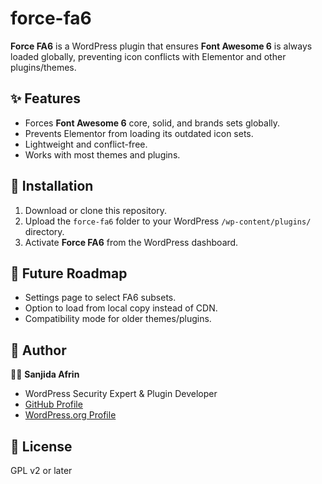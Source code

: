 # force-fa6

**Force FA6** is a WordPress plugin that ensures **Font Awesome 6** is always loaded globally, preventing icon conflicts with Elementor and other plugins/themes.

## ✨ Features
- Forces **Font Awesome 6** core, solid, and brands sets globally.
- Prevents Elementor from loading its outdated icon sets.
- Lightweight and conflict-free.
- Works with most themes and plugins.

## 🚀 Installation
1. Download or clone this repository.
2. Upload the `force-fa6` folder to your WordPress `/wp-content/plugins/` directory.
3. Activate **Force FA6** from the WordPress dashboard.

## 🔧 Future Roadmap
- Settings page to select FA6 subsets.
- Option to load from local copy instead of CDN.
- Compatibility mode for older themes/plugins.

## 📌 Author
👩‍💻 **Sanjida Afrin**  
- WordPress Security Expert & Plugin Developer  
- [GitHub Profile](https://github.com/Wpguard)  
- [WordPress.org Profile](https://profiles.wordpress.org/Wpguard/)  

## 📜 License
GPL v2 or later  
